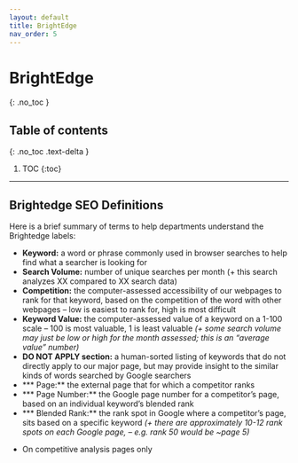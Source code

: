 ```yaml
---
layout: default
title: BrightEdge
nav_order: 5
---
```


# BrightEdge
{: .no_toc }

## Table of contents
{: .no_toc .text-delta }

1. TOC
{:toc}

----

## Brightedge SEO Definitions
Here is a brief summary of terms to help departments understand the Brightedge labels:

- **Keyword:** a word or phrase commonly used in browser searches to help find what a searcher is looking for
- **Search Volume:** number of unique searches per month (+ this search analyzes XX compared to XX search data)
- **Competition:** the computer-assessed accessibility of our webpages to rank for that keyword, based on the competition of the word with other webpages – low is easiest to rank for, high is most difficult
- **Keyword Value:** the computer-assessed value of a keyword on a 1-100 scale – 100 is most valuable, 1 is least valuable _(+ some search volume may just be low or high for the month assessed; this is an “average value” number)_
- **DO NOT APPLY section:** a human-sorted listing of keywords that do not directly apply to our major page, but may provide insight to the similar kinds of words searched by Google searchers
- *** Page:** the external page that for which a competitor ranks
- *** Page Number:** the Google page number for a competitor’s page, based on an individual keyword’s blended rank
- *** Blended Rank:** the rank spot in Google where a competitor’s page, sits based on a specific keyword _(+ there are approximately 10-12 rank spots on each Google page, – e.g. rank 50 would be ~page 5)_

* On competitive analysis pages only
